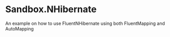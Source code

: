 Sandbox.NHibernate
==================

An example on how to use FluentNHibernate using both FluentMapping and AutoMapping